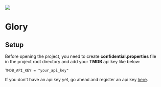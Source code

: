 [![](https://jitpack.io/v/sgcodigo/glory.svg)](https://jitpack.io/#sgcodigo/glory)

# Glory

## Setup

Before opening the project, you need to create **confidential.properties** file in the project root directory and add your **TMDB** api key like below:
```
TMDB_API_KEY = "your_api_key"
```

If you don't have an api key yet, go ahead and register an api key [here](https://www.themoviedb.org).
